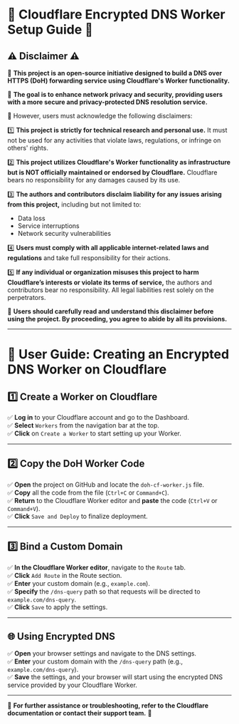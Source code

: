 # 🚀 Cloudflare Encrypted DNS Worker Setup Guide 🚀

## ⚠ Disclaimer ⚠

🔹 **This project is an open-source initiative designed to build a DNS over HTTPS (DoH) forwarding service using Cloudflare's Worker functionality.**

🔹 **The goal is to enhance network privacy and security, providing users with a more secure and privacy-protected DNS resolution service.**

📌 However, users must acknowledge the following disclaimers:

1️⃣ **This project is strictly for technical research and personal use.** It must not be used for any activities that violate laws, regulations, or infringe on others' rights.

2️⃣ **This project utilizes Cloudflare's Worker functionality as infrastructure but is NOT officially maintained or endorsed by Cloudflare.** Cloudflare bears no responsibility for any damages caused by its use.

3️⃣ **The authors and contributors disclaim liability for any issues arising from this project,** including but not limited to:
   - Data loss
   - Service interruptions
   - Network security vulnerabilities

4️⃣ **Users must comply with all applicable internet-related laws and regulations** and take full responsibility for their actions.

5️⃣ **If any individual or organization misuses this project to harm Cloudflare’s interests or violate its terms of service,** the authors and contributors bear no responsibility. All legal liabilities rest solely on the perpetrators.

📢 **Users should carefully read and understand this disclaimer before using the project. By proceeding, you agree to abide by all its provisions.**

---

# 📖 User Guide: Creating an Encrypted DNS Worker on Cloudflare

## 1️⃣ Create a Worker on Cloudflare

✅ **Log in** to your Cloudflare account and go to the Dashboard.  
✅ **Select** `Workers` from the navigation bar at the top.  
✅ **Click** on `Create a Worker` to start setting up your Worker.

---

## 2️⃣ Copy the DoH Worker Code

✅ **Open** the project on GitHub and locate the `doh-cf-worker.js` file.  
✅ **Copy** all the code from the file (`Ctrl+C` or `Command+C`).  
✅ **Return** to the Cloudflare Worker editor and **paste** the code (`Ctrl+V` or `Command+V`).  
✅ **Click** `Save and Deploy` to finalize deployment.

---

## 3️⃣ Bind a Custom Domain

✅ **In the Cloudflare Worker editor**, navigate to the `Route` tab.  
✅ **Click** `Add Route` in the Route section.  
✅ **Enter** your custom domain (e.g., `example.com`).  
✅ **Specify** the `/dns-query` path so that requests will be directed to `example.com/dns-query`.  
✅ **Click** `Save` to apply the settings.

---

## 🌐 Using Encrypted DNS

✅ **Open** your browser settings and navigate to the DNS settings.  
✅ **Enter** your custom domain with the `/dns-query` path (e.g., `example.com/dns-query`).  
✅ **Save** the settings, and your browser will start using the encrypted DNS service provided by your Cloudflare Worker.

---

📢 **For further assistance or troubleshooting, refer to the Cloudflare documentation or contact their support team.** 🚀

